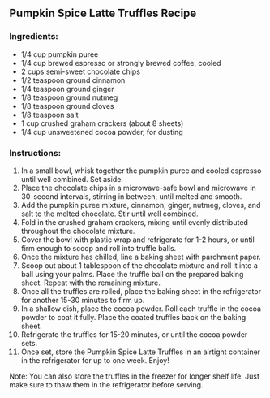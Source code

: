 ## Pumpkin Spice Latte Truffles Recipe

### Ingredients:
- 1/4 cup pumpkin puree
- 1/4 cup brewed espresso or strongly brewed coffee, cooled
- 2 cups semi-sweet chocolate chips
- 1/2 teaspoon ground cinnamon
- 1/4 teaspoon ground ginger
- 1/8 teaspoon ground nutmeg
- 1/8 teaspoon ground cloves
- 1/8 teaspoon salt
- 1 cup crushed graham crackers (about 8 sheets)
- 1/4 cup unsweetened cocoa powder, for dusting

### Instructions:
1. In a small bowl, whisk together the pumpkin puree and cooled espresso until well combined. Set aside.
2. Place the chocolate chips in a microwave-safe bowl and microwave in 30-second intervals, stirring in between, until melted and smooth.
3. Add the pumpkin puree mixture, cinnamon, ginger, nutmeg, cloves, and salt to the melted chocolate. Stir until well combined.
4. Fold in the crushed graham crackers, mixing until evenly distributed throughout the chocolate mixture.
5. Cover the bowl with plastic wrap and refrigerate for 1-2 hours, or until firm enough to scoop and roll into truffle balls.
6. Once the mixture has chilled, line a baking sheet with parchment paper.
7. Scoop out about 1 tablespoon of the chocolate mixture and roll it into a ball using your palms. Place the truffle ball on the prepared baking sheet. Repeat with the remaining mixture.
8. Once all the truffles are rolled, place the baking sheet in the refrigerator for another 15-30 minutes to firm up.
9. In a shallow dish, place the cocoa powder. Roll each truffle in the cocoa powder to coat it fully. Place the coated truffles back on the baking sheet.
10. Refrigerate the truffles for 15-20 minutes, or until the cocoa powder sets.
11. Once set, store the Pumpkin Spice Latte Truffles in an airtight container in the refrigerator for up to one week. Enjoy!

Note: You can also store the truffles in the freezer for longer shelf life. Just make sure to thaw them in the refrigerator before serving.